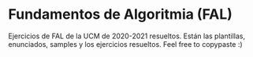 # Fundamentos de Algoritmia (FAL)
Ejercicios de FAL de la UCM de 2020-2021 resueltos.
Están las plantillas, enunciados, samples y los ejercicios resueltos.
Feel free to copypaste :)
